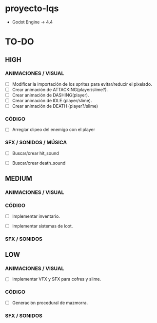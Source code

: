 # proyecto-lqs

- Godot Engine &rarr; 4.4

# TO-DO

## HIGH

### ANIMACIONES / VISUAL
- [ ] Modificar la importación de los sprites para evitar/reducir el pixelado.
- [ ] Crear animación de ATTACKING(player/slime?).
- [ ] Crear animación de DASHING(player).
- [ ] Crear animación de IDLE (player/slime).
- [ ] Crear animación de DEATH (player?/slime)

### CÓDIGO
- [ ] Arreglar clipeo del enemigo con el player


### SFX / SONIDOS / MÚSICA
- [ ] Buscar/crear hit_sound
- [ ] Buscar/crear death_sound



## MEDIUM

### ANIMACIONES / VISUAL


### CÓDIGO
- [ ] Implementar inventario.
- [ ] Implementar sistemas de loot.


### SFX / SONIDOS


## LOW

### ANIMACIONES / VISUAL
- [ ] Implementar VFX y SFX para cofres y slime.


### CÓDIGO
- [ ] Generación procedural de mazmorra.

### SFX / SONIDOS
